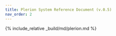 ```yaml
---
title: Plerion System Reference Document (v.0.5)
nav_order: 2
---
```


{% include_relative _build/md/plerion.md %}